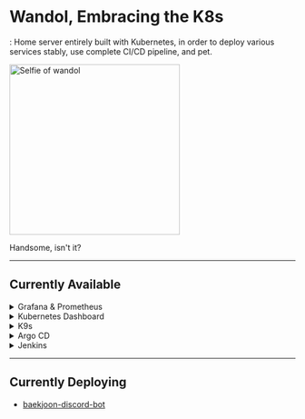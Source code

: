 # Wandol, Embracing the K8s
: Home server entirely built with Kubernetes, in order to deploy various services stably, use complete CI/CD pipeline, and pet.

<img width="300" alt="Selfie of wandol" src="https://github.com/synoti21/wandol-embracing-the-k8s/assets/58936172/4f7ac1e4-768c-48a5-a4c9-22f85597796e">

Handsome, isn't it?

---
## Currently Available
<details>
<summary>Grafana & Prometheus</summary>
<div markdown="1">

<img width="563" alt="Grafana and Prometheus" src="https://github.com/synoti21/wandol-embracing-the-k8s/assets/58936172/db1e297b-24d9-455b-8827-e4f3890e89c5">


</div>
</details>

<details>
<summary>Kubernetes Dashboard</summary>
<div markdown="1">

<img width="1156" alt="Kubernetes Dashboard" src="https://github.com/synoti21/wandol-embracing-the-k8s/assets/58936172/2098f4bc-66fe-4207-9bd8-eebd92b63397">

</div>
</details>


</div>
</details>

<details>
<summary>K9s</summary>
<div markdown="1">
<img width="818" alt="k9s" src="https://github.com/synoti21/wandol-embracing-the-k8s/assets/58936172/bc7692b9-32f7-48dc-a71b-b5200c196815">

</div>
</details>

</div>
</details>

<details>
<summary>Argo CD</summary>
<div markdown="1">
<img width="1097" alt="Argo CD" src="https://github.com/synoti21/wandol-embracing-the-k8s/assets/58936172/83011ee2-d10e-4f7b-9d04-a42add310b41">

</div>
</details>

</div>
</details>

<details>
<summary>Jenkins</summary>
<div markdown="1">

<img width="1333" alt="Jenkins" src="https://github.com/synoti21/wandol-embracing-the-k8s/assets/58936172/ff31625b-0171-402f-8c75-52216d4204a5">
</div>
</details>

---
## Currently Deploying
- [baekjoon-discord-bot](https://github.com/boaz-baekjoon/baekjoon-discord-bot)
